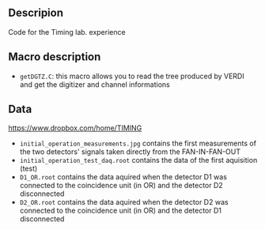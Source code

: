 ## Descripion
Code for the Timing lab. experience 

## Macro description

* `getDGTZ.C`: this macro allows you to read the tree produced by VERDI and get the digitizer and channel informations

## Data 
https://www.dropbox.com/home/TIMING

* `initial_operation_measurements.jpg` contains the first measurements of the two detectors' signals taken directly from the FAN-IN-FAN-OUT
* `initial_operation_test_daq.root` contains the data of the first aquisition (test)
* `D1_OR.root` contains the data aquired when the detector D1 was connected to the coincidence unit (in OR) and the detector     D2 disconnected
* `D2_OR.root` contains the data aquired when the detector D2 was connected to the coincidence unit (in OR) and the detector     D1 disconnected
